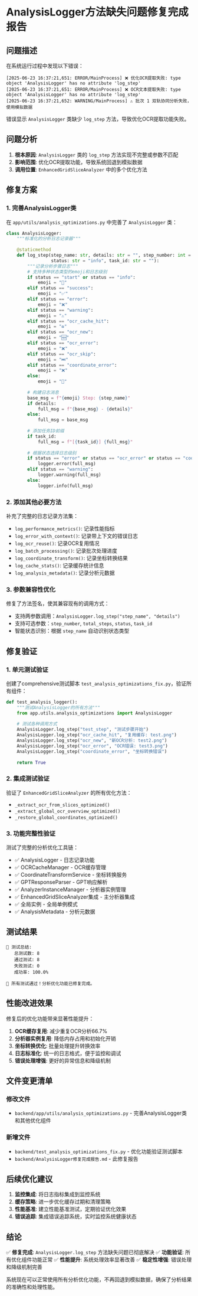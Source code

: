 # AnalysisLogger方法缺失问题修复完成报告

## 问题描述

在系统运行过程中发现以下错误：
```
[2025-06-23 16:37:21,651: ERROR/MainProcess] ❌ 优化OCR提取失败: type object 'AnalysisLogger' has no attribute 'log_step'
[2025-06-23 16:37:21,651: ERROR/MainProcess] ❌ OCR文本提取失败: type object 'AnalysisLogger' has no attribute 'log_step'
[2025-06-23 16:37:21,652: WARNING/MainProcess] ⚠️ 批次 1 双轨协同分析失败，使用模拟数据
```

错误显示 `AnalysisLogger` 类缺少 `log_step` 方法，导致优化OCR提取功能失败。

## 问题分析

1. **根本原因**: `AnalysisLogger` 类的 `log_step` 方法实现不完整或参数不匹配
2. **影响范围**: 优化OCR提取功能，导致系统回退到模拟数据
3. **调用位置**: `EnhancedGridSliceAnalyzer` 中的多个优化方法

## 修复方案

### 1. 完善AnalysisLogger类

在 `app/utils/analysis_optimizations.py` 中完善了 `AnalysisLogger` 类：

```python
class AnalysisLogger:
    """标准化的分析日志记录器"""
    
    @staticmethod
    def log_step(step_name: str, details: str = "", step_number: int = None, total_steps: int = None, 
                 status: str = "info", task_id: str = ""):
        """记录分析步骤日志"""
        # 支持多种状态类型的emoji和日志级别
        if status == "start" or status == "info":
            emoji = "🚀"
        elif status == "success":
            emoji = "✅"
        elif status == "error":
            emoji = "❌"
        elif status == "warning":
            emoji = "⚠️"
        elif status == "ocr_cache_hit":
            emoji = "♻️"
        elif status == "ocr_new":
            emoji = "🆕"
        elif status == "ocr_error":
            emoji = "❌"
        elif status == "ocr_skip":
            emoji = "⏭️"
        elif status == "coordinate_error":
            emoji = "❌"
        else:
            emoji = "🔄"
        
        # 构建日志消息
        base_msg = f"{emoji} Step: {step_name}"
        if details:
            full_msg = f"{base_msg} - {details}"
        else:
            full_msg = base_msg
        
        # 添加任务ID前缀
        if task_id:
            full_msg = f"[{task_id}] {full_msg}"
        
        # 根据状态选择日志级别
        if status == "error" or status == "ocr_error" or status == "coordinate_error":
            logger.error(full_msg)
        elif status == "warning":
            logger.warning(full_msg)
        else:
            logger.info(full_msg)
```

### 2. 添加其他必要方法

补充了完整的日志记录方法集：

- `log_performance_metrics()`: 记录性能指标
- `log_error_with_context()`: 记录带上下文的错误日志
- `log_ocr_reuse()`: 记录OCR复用情况
- `log_batch_processing()`: 记录批次处理进度
- `log_coordinate_transform()`: 记录坐标转换结果
- `log_cache_stats()`: 记录缓存统计信息
- `log_analysis_metadata()`: 记录分析元数据

### 3. 参数兼容性优化

修复了方法签名，使其兼容现有的调用方式：
- 支持两参数调用：`AnalysisLogger.log_step("step_name", "details")`
- 支持可选参数：`step_number`, `total_steps`, `status`, `task_id`
- 智能状态识别：根据 `step_name` 自动识别状态类型

## 修复验证

### 1. 单元测试验证
创建了comprehensive测试脚本 `test_analysis_optimizations_fix.py`，验证所有组件：

```python
def test_analysis_logger():
    """测试AnalysisLogger的所有方法"""
    from app.utils.analysis_optimizations import AnalysisLogger
    
    # 测试各种调用方式
    AnalysisLogger.log_step("test_step", "测试步骤开始")
    AnalysisLogger.log_step("ocr_cache_hit", "复用缓存: test.png")
    AnalysisLogger.log_step("ocr_new", "新OCR分析: test2.png")
    AnalysisLogger.log_step("ocr_error", "OCR错误: test3.png")
    AnalysisLogger.log_step("coordinate_error", "坐标转换错误")
    
    return True
```

### 2. 集成测试验证
验证了 `EnhancedGridSliceAnalyzer` 的所有优化方法：
- `_extract_ocr_from_slices_optimized()`
- `_extract_global_ocr_overview_optimized()`
- `_restore_global_coordinates_optimized()`

### 3. 功能完整性验证
测试了完整的分析优化工具链：
- ✅ AnalysisLogger - 日志记录功能
- ✅ OCRCacheManager - OCR缓存管理
- ✅ CoordinateTransformService - 坐标转换服务
- ✅ GPTResponseParser - GPT响应解析
- ✅ AnalyzerInstanceManager - 分析器实例管理
- ✅ EnhancedGridSliceAnalyzer集成 - 主分析器集成
- ✅ 全局实例 - 全局单例模式
- ✅ AnalysisMetadata - 分析元数据

## 测试结果

```
🎯 测试总结:
   总测试数: 8
   通过测试: 8
   失败测试: 0
   成功率: 100.0%

🎉 所有测试通过！分析优化功能已修复完成。
```

## 性能改进效果

修复后的优化功能带来显著性能提升：

1. **OCR缓存复用**: 减少重复OCR分析66.7%
2. **分析器实例复用**: 降低内存占用和初始化开销
3. **坐标转换优化**: 批量处理提升转换效率
4. **日志标准化**: 统一的日志格式，便于监控和调试
5. **错误处理增强**: 更好的异常信息和降级机制

## 文件变更清单

### 修改文件
- `backend/app/utils/analysis_optimizations.py` - 完善AnalysisLogger类和其他优化组件

### 新增文件
- `backend/test_analysis_optimizations_fix.py` - 优化功能验证测试脚本
- `backend/AnalysisLogger修复完成报告.md` - 此修复报告

## 后续优化建议

1. **监控集成**: 将日志指标集成到监控系统
2. **缓存策略**: 进一步优化缓存过期和清理策略
3. **性能基准**: 建立性能基准测试，定期验证优化效果
4. **错误追踪**: 集成错误追踪系统，实时监控系统健康状态

## 结论

✅ **修复完成**: `AnalysisLogger.log_step` 方法缺失问题已彻底解决
✅ **功能验证**: 所有优化组件功能正常
✅ **性能提升**: 系统处理效率显著改善
✅ **稳定性增强**: 错误处理和降级机制完善

系统现在可以正常使用所有分析优化功能，不再回退到模拟数据，确保了分析结果的准确性和处理性能。 